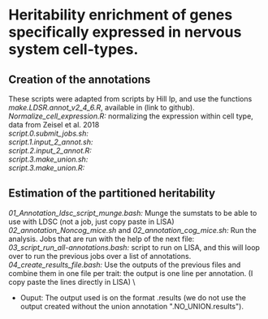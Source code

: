 # Heritability enrichment of genes specifically expressed in nervous system cell-types. 

## Creation of the annotations 
These scripts were adapted from scripts by Hill Ip, and use the functions *make.LDSR.annot_v2_4_6.R*, available in (link to github). \
*Normalize_cell_expression.R:* normalizing the expression within cell type, data from Zeisel et al. 2018 \
*script.0.submit_jobs.sh:*  \
*script.1.input_2_annot.sh:* \
*script.2.input_2_annot.R:* \
*script.3.make_union.sh:*\
*script.3.make_union.R:* 


## Estimation of the partitioned heritability

*01_Annotation_ldsc_script_munge.bash:* Munge the sumstats to be able to use with LDSC (not a job, just copy paste in LISA) \
*02_annotation_Noncog_mice.sh* and *02_annotation_cog_mice.sh:* Run the analysis. Jobs that are run with the help of the next file:\
*03_script_run_all-annotations.bash:* script to run on LISA, and this will loop over to run the previous jobs over a list of annotations. \
*04_create_results_file.bash:* Use the outputs of the previous files and combine them in one file per trait: the output is one line per annotation. (I copy paste the lines directly in LISA)  \
- Ouput: The output used is on the format .results (we do not use the output created without the union annotation ".NO_UNION.results"). 
